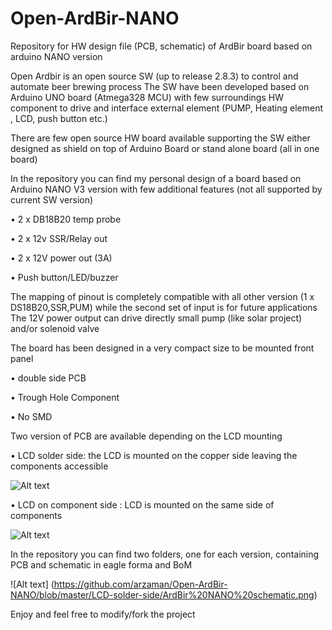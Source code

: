 # Open-ArdBir-NANO
Repository for HW design file (PCB, schematic)  of ArdBir board based on arduino NANO version

Open Ardbir is an open source SW (up to release 2.8.3) to control and automate beer brewing process
The SW have been developed based on Arduino UNO board (Atmega328 MCU) with few surroundings HW component to drive and interface external element (PUMP, Heating element , LCD, push button etc.)

There are few open source HW board available supporting the SW either designed as  shield on top of Arduino Board or stand alone board (all in one board)

In the repository you can find my personal design of a board based on Arduino NANO V3 version with few additional features (not all supported by current SW version)

•	2 x DB18B20 temp probe

•	2 x 12v SSR/Relay out

•	2 x 12V power out (3A) 

•	Push button/LED/buzzer

The mapping of pinout is completely compatible with all other version (1 x DS18B20,SSR,PUM) while the second set of input is for future applications
The 12V power output can drive directly small pump (like solar project) and/or solenoid valve

The board has been designed in a very compact size to be mounted front panel

•	double side PCB

•	Trough Hole Component

•	No SMD


Two version of PCB are available depending on the LCD mounting

•	LCD solder side: the LCD is mounted on the copper side leaving the components accessible

![Alt text](https://github.com/arzaman/Open-ArdBir-NANO/blob/master/LCD-solder-side/ArdBir%20NANO%20LCD%20solder%20side%20-%20front.png)

•	LCD on component side : LCD is mounted on the same side of components 

![Alt text](https://github.com/arzaman/Open-ArdBir-NANO/blob/master/LCD-component-side/ArdBir%20NANO%20LCD%20component%20side%20-%20front.PNG)


In the repository you can find two folders, one for each version, containing PCB and schematic in eagle forma and BoM

![Alt text] (https://github.com/arzaman/Open-ArdBir-NANO/blob/master/LCD-solder-side/ArdBir%20NANO%20schematic.png)

Enjoy and feel free to modify/fork the project
